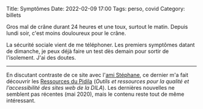 Title: Symptômes
Date: 2022-02-09 17:00
Tags: perso, covid
Category: billets

Gros mal de crâne durant 24 heures et une toux, surtout le matin. Depuis lundi soir, c'est moins douloureux pour le crâne.

La sécurité sociale vient de me téléphoner. Les premiers symptômes datant de dimanche, je peux déjà faire un test dès demain pour sortir de l'isolement. J'ai des doutes.

---

En discutant contraste de ce site avec l'[ami Stéphane](https://nota-bene.org/), ce dernier m'a fait découvrir les [Ressources du Pidila](https://pidila.gitlab.io/) (_Outils et ressources pour la qualité et l’accessibilité des sites web de la DILA_). Les dernières nouvelles ne semblent pas récentes (mai 2020), mais le contenu reste tout de même intéressant.
